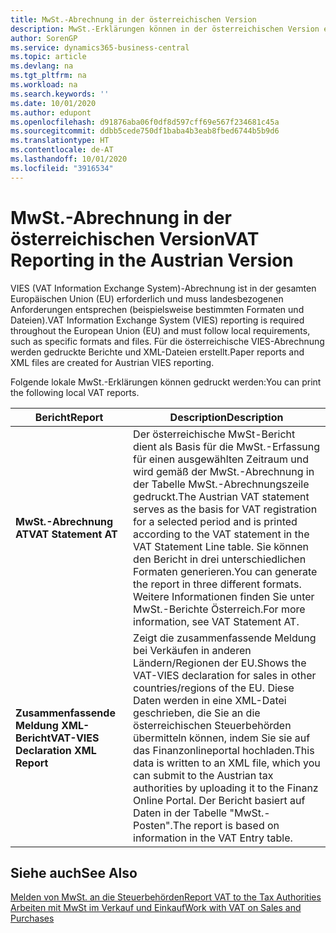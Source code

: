 ```yaml
---
title: MwSt.-Abrechnung in der österreichischen Version
description: MwSt.-Erklärungen können in der österreichischen Version elektronisch an Steuerbehörden übermittelt werden.
author: SorenGP
ms.service: dynamics365-business-central
ms.topic: article
ms.devlang: na
ms.tgt_pltfrm: na
ms.workload: na
ms.search.keywords: ''
ms.date: 10/01/2020
ms.author: edupont
ms.openlocfilehash: d91876aba06f0df8d597cff69e567f234681c45a
ms.sourcegitcommit: ddbb5cede750df1baba4b3eab8fbed6744b5b9d6
ms.translationtype: HT
ms.contentlocale: de-AT
ms.lasthandoff: 10/01/2020
ms.locfileid: "3916534"
---
```

# <a name="vat-reporting-in-the-austrian-version"></a><span data-ttu-id="58c47-103">MwSt.-Abrechnung in der österreichischen Version</span><span class="sxs-lookup"><span data-stu-id="58c47-103">VAT Reporting in the Austrian Version</span></span>

<span data-ttu-id="58c47-104">VIES (VAT Information Exchange System)-Abrechnung ist in der gesamten Europäischen Union (EU) erforderlich und muss landesbezogenen Anforderungen entsprechen (beispielsweise bestimmten Formaten und Dateien).</span><span class="sxs-lookup"><span data-stu-id="58c47-104">VAT Information Exchange System (VIES) reporting is required throughout the European Union (EU) and must follow local requirements, such as specific formats and files.</span></span> <span data-ttu-id="58c47-105">Für die österreichische VIES-Abrechnung werden gedruckte Berichte und XML-Dateien erstellt.</span><span class="sxs-lookup"><span data-stu-id="58c47-105">Paper reports and XML files are created for Austrian VIES reporting.</span></span>

<span data-ttu-id="58c47-106">Folgende lokale MwSt.-Erklärungen können gedruckt werden:</span><span class="sxs-lookup"><span data-stu-id="58c47-106">You can print the following local VAT reports.</span></span>  

|<span data-ttu-id="58c47-107">Bericht</span><span class="sxs-lookup"><span data-stu-id="58c47-107">Report</span></span>|<span data-ttu-id="58c47-108">Description</span><span class="sxs-lookup"><span data-stu-id="58c47-108">Description</span></span>|  
|------------|---------------------------------------|  
|<span data-ttu-id="58c47-109">**MwSt.-Abrechnung AT**</span><span class="sxs-lookup"><span data-stu-id="58c47-109">**VAT Statement AT**</span></span>|<span data-ttu-id="58c47-110">Der österreichische MwSt-Bericht dient als Basis für die MwSt.-Erfassung für einen ausgewählten Zeitraum und wird gemäß der MwSt.-Abrechnung in der Tabelle MwSt.-Abrechnungszeile gedruckt.</span><span class="sxs-lookup"><span data-stu-id="58c47-110">The Austrian VAT statement serves as the basis for VAT registration for a selected period and is printed according to the VAT statement in the VAT Statement Line table.</span></span> <span data-ttu-id="58c47-111">Sie können den Bericht in drei unterschiedlichen Formaten generieren.</span><span class="sxs-lookup"><span data-stu-id="58c47-111">You can generate the report in three different formats.</span></span> <span data-ttu-id="58c47-112">Weitere Informationen finden Sie unter MwSt.-Berichte Österreich.</span><span class="sxs-lookup"><span data-stu-id="58c47-112">For more information, see VAT Statement AT.</span></span>|  
|<span data-ttu-id="58c47-113">**Zusammenfassende Meldung XML-Bericht**</span><span class="sxs-lookup"><span data-stu-id="58c47-113">**VAT-VIES Declaration XML Report**</span></span>|<span data-ttu-id="58c47-114">Zeigt die zusammenfassende Meldung bei Verkäufen in anderen Ländern/Regionen der EU.</span><span class="sxs-lookup"><span data-stu-id="58c47-114">Shows the VAT-VIES declaration for sales in other countries/regions of the EU.</span></span> <span data-ttu-id="58c47-115">Diese Daten werden in eine XML-Datei geschrieben, die Sie an die österreichischen Steuerbehörden übermitteln können, indem Sie sie auf das Finanzonlineportal hochladen.</span><span class="sxs-lookup"><span data-stu-id="58c47-115">This data is written to an XML file, which you can submit to the Austrian tax authorities by uploading it to the Finanz Online Portal.</span></span> <span data-ttu-id="58c47-116">Der Bericht basiert auf Daten in der Tabelle "MwSt.-Posten".</span><span class="sxs-lookup"><span data-stu-id="58c47-116">The report is based on information in the VAT Entry table.</span></span>|  

## <a name="see-also"></a><span data-ttu-id="58c47-117">Siehe auch</span><span class="sxs-lookup"><span data-stu-id="58c47-117">See Also</span></span>  
[<span data-ttu-id="58c47-118">Melden von MwSt. an die Steuerbehörden</span><span class="sxs-lookup"><span data-stu-id="58c47-118">Report VAT to the Tax Authorities</span></span>](../../finance-how-report-vat.md)  
[<span data-ttu-id="58c47-119">Arbeiten mit MwSt im Verkauf und Einkauf</span><span class="sxs-lookup"><span data-stu-id="58c47-119">Work with VAT on Sales and Purchases</span></span>](../../finance-work-with-vat.md)
